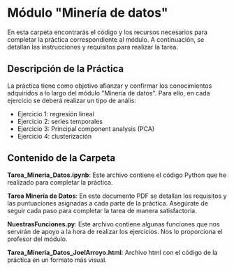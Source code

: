 # Módulo "Minería de datos"
En esta carpeta encontrarás el código y los recursos necesarios para completar la práctica correspondiente al módulo. A continuación, se detallan las instrucciones y requisitos para realizar la tarea.

## Descripción de la Práctica
La práctica tiene como objetivo afianzar y confirmar los conocimientos adquiridos a lo largo del módulo "Minería de datos". Para ello, en cada ejercicio se deberá realizar un tipo de anális:

- Ejercicio 1: regresión lineal
- Ejercicio 2: series temporales
- Ejercicio 3: Principal component analysis (PCA)
- Ejercicio 4: clusterización

## Contenido de la Carpeta
**Tarea_Mineria_Datos.ipynb**: Este archivo contiene el código Python que he realizado para completar la práctica.

**Tarea Minería de Datos**: En este documento PDF se detallan los requisitos y las puntuaciones asignadas a cada parte de la práctica. Asegúrate de seguir cada paso para completar la tarea de manera satisfactoria.

**NuestrasFunciones.py**: Este archivo contiene algunas funciones que nos servirán de apoyo a la hora de realizar los ejercicios. Nos lo proporciona el profesor del módulo.

**Tarea_Mineria_Datos_JoelArroyo.html**: Archivo html con el código de la práctica en un formato más visual.
